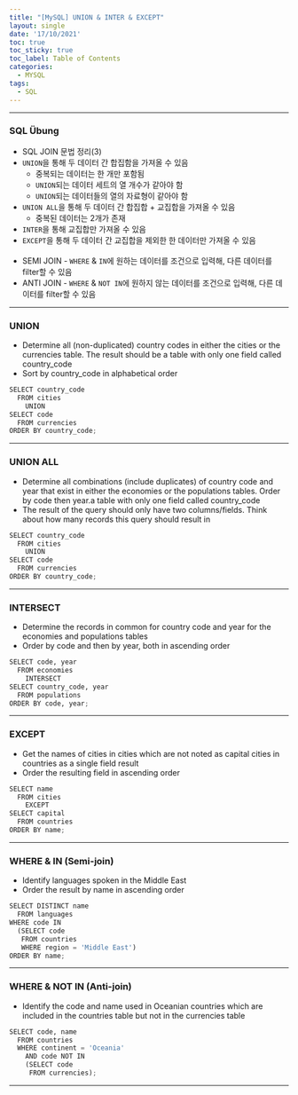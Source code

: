 ```yaml
---
title: "[MySQL] UNION & INTER & EXCEPT"
layout: single
date: '17/10/2021'
toc: true
toc_sticky: true
toc_label: Table of Contents
categories:
  - MYSQL
tags:
  - SQL
---
```


---
### SQL Übung 
* SQL JOIN 문법 정리(3)
* `UNION`을 통해 두 데이터 간 합집함을 가져올 수 있음
    * 중복되는 데이터는 한 개만 포함됨
    * `UNION`되는 데이터 세트의 열 개수가 같아야 함
    * `UNION`되는 데이터들의 열의 자료형이 같아야 함
* `UNION ALL`을 통해 두 데이터 간 합집합 + 교집합을 가져올 수 있음
    * 중복된 데이터는 2개가 존재
* `INTER`을 통해 교집합만 가져올 수 있음
* `EXCEPT`을 통해 두 데이터 간 교집합을 제외한 한 데이터만 가져올 수 있음
<br><br>
* SEMI JOIN - `WHERE` & `IN`에 원하는 데이터를 조건으로 입력해, 다른 데이터를 filter할 수 있음
* ANTI JOIN - `WHERE` & `NOT IN`에 원하지 않는 데이터를 조건으로 입력해, 다른 데이터를 filter할 수 있음

---

### UNION 
* Determine all (non-duplicated) country codes in either the cities or the currencies table. The result should be a table with only one field called country_code
* Sort by country_code in alphabetical order

```python
SELECT country_code
  FROM cities
	UNION
SELECT code
  FROM currencies
ORDER BY country_code;
```
---

### UNION ALL
* Determine all combinations (include duplicates) of country code and year that exist in either the economies or the populations tables. Order by code then year.a table with only one field called country_code
* The result of the query should only have two columns/fields. Think about how many records this query should result in

```python
SELECT country_code
  FROM cities
	UNION
SELECT code
  FROM currencies
ORDER BY country_code;
```
---

### INTERSECT
* Determine the records in common for country code and year for the economies and populations tables
* Order by code and then by year, both in ascending order

```python
SELECT code, year
  FROM economies
	INTERSECT
SELECT country_code, year
  FROM populations
ORDER BY code, year;
```
---

### EXCEPT
* Get the names of cities in cities which are not noted as capital cities in countries as a single field result
* Order the resulting field in ascending order

```python
SELECT name
  FROM cities
	EXCEPT
SELECT capital
  FROM countries
ORDER BY name;
```
---

### WHERE & IN (Semi-join)
* Identify languages spoken in the Middle East
* Order the result by name in ascending order

```python
SELECT DISTINCT name
  FROM languages
WHERE code IN
  (SELECT code
   FROM countries
   WHERE region = 'Middle East')
ORDER BY name;
```
---

### WHERE & NOT IN (Anti-join)
* Identify the code and name used in Oceanian countries which are included in the countries table but not in the currencies table

```python
SELECT code, name
  FROM countries
  WHERE continent = 'Oceania'
  	AND code NOT IN
  	(SELECT code 
  	 FROM currencies);
```

---